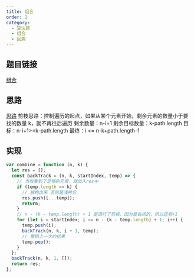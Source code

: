 ```yaml
---
title: 组合
order: 1
category:
  - 算法题
  - 组合
  - 回溯
---
```


## 题目链接

[组合](https://leetcode.cn/problems/combinations/)

## 思路

[思路](https://www.programmercarl.com/0077.%E7%BB%84%E5%90%88.html#%E6%80%9D%E8%B7%AF)
剪枝思路：控制遍历的起点，如果从某个元素开始，剩余元素的数量小于要找的数量 k，就不再往后遍历
剩余数量：n-i+1
剩余目标数量：k-path.length
目标：n-i+1>=k-path.length
最终：i <= n-k+path.length-1

## 实现

```js
var combine = function (n, k) {
  let res = [];
  const backTrack = (n, k, startIndex, temp) => {
    // 当收集到了足够的元素，就加入res中
    if (temp.length == k) {
      // 解构出来 否则是浅拷贝
      res.push([...temp]);
      return;
    }
    // n - (k - temp.length) + 1 是进行了剪枝，因为是右闭的，所以还有+1
    for (let i = startIndex; i <= n - (k - temp.length) + 1; i++) {
      temp.push(i);
      backTrack(n, k, i + 1, temp);
      // 撤销上一次的结果
      temp.pop();
    }
  };
  backTrack(n, k, 1, []);
  return res;
};
```
